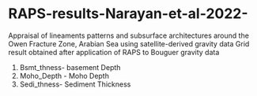 # RAPS-results-Narayan-et-al-2022-
Appraisal of lineaments patterns and subsurface architectures around the Owen Fracture Zone, Arabian Sea using satellite-derived gravity data
Grid result obtained after application of RAPS to Bouguer gravity data
1. Bsmt_thness- basement Depth
2. Moho_Depth - Moho Depth
3. Sedi_thness- Sediment Thickness
